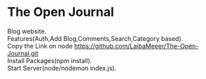 # The Open Journal
 Blog website.                                                                                                
 Features(Auth,Add Blog,Comments,Search,Category based).                                                                  
 Copy the Link on node https://github.com/LaibaMeeer/The-Open-Journal.git                                                                                                   
 Install Packages(npm install).                                                   
 Start Server(node/nodemon index.js).                                              
